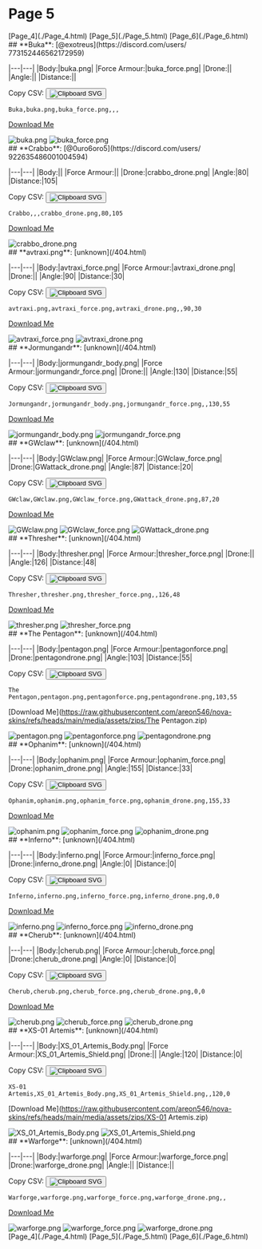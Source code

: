 # Page 5

<section class="nav">
[Page_4](./Page_4.html)
[Page_5](./Page_5.html)
[Page_6](./Page_6.html)
</section>
<section class='skins'>
<section class='skin'>
## **Buka**:
[@exotreus](https://discord.com/users/ 773152446562172959)


|---|---|
|Body:|buka.png|
|Force Armour:|buka_force.png|
|Drone:||
|Angle:||
|Distance:||

Copy CSV: <button class='copier' csv='Buka,buka.png,buka_force.png,,,'><img src='/static/svg/copy.svg' alt='Clipboard SVG'></img></button>

<code class='csv'>Buka,buka.png,buka_force.png,,,</code>

[Download Me](https://raw.githubusercontent.com/areon546/nova-skins/refs/heads/main/media/assets/zips/Buka.zip)

<section class='media'>
<img src='https://raw.githubusercontent.com/areon546/nova-skins/refs/heads/main/media/custom_skins/buka.png' alt='buka.png' class='body'></img>
<img src='https://raw.githubusercontent.com/areon546/nova-skins/refs/heads/main/media/custom_skins/buka_force.png' alt='buka_force.png' class='force'></img>

</section>
</section>
<section class='skin'>
## **Crabbo**:
[@0uro6oro5](https://discord.com/users/ 922635486001004594)


|---|---|
|Body:||
|Force Armour:||
|Drone:|crabbo_drone.png|
|Angle:|80|
|Distance:|105|

Copy CSV: <button class='copier' csv='Crabbo,,,crabbo_drone.png,80,105'><img src='/static/svg/copy.svg' alt='Clipboard SVG'></img></button>

<code class='csv'>Crabbo,,,crabbo_drone.png,80,105</code>

[Download Me](https://raw.githubusercontent.com/areon546/nova-skins/refs/heads/main/media/assets/zips/Crabbo.zip)

<section class='media'>
<img src='https://raw.githubusercontent.com/areon546/nova-skins/refs/heads/main/media/custom_skins/crabbo_drone.png' alt='crabbo_drone.png' class='drone'></img>

</section>
</section>
<section class='skin'>
## **avtraxi.png**:
[unknown](/404.html)


|---|---|
|Body:|avtraxi_force.png|
|Force Armour:|avtraxi_drone.png|
|Drone:||
|Angle:|90|
|Distance:|30|

Copy CSV: <button class='copier' csv='avtraxi.png,avtraxi_force.png,avtraxi_drone.png,,90,30'><img src='/static/svg/copy.svg' alt='Clipboard SVG'></img></button>

<code class='csv'>avtraxi.png,avtraxi_force.png,avtraxi_drone.png,,90,30</code>

[Download Me](https://raw.githubusercontent.com/areon546/nova-skins/refs/heads/main/media/assets/zips/avtraxi.png.zip)

<section class='media'>
<img src='https://raw.githubusercontent.com/areon546/nova-skins/refs/heads/main/media/custom_skins/avtraxi_force.png' alt='avtraxi_force.png' class='body'></img>
<img src='https://raw.githubusercontent.com/areon546/nova-skins/refs/heads/main/media/custom_skins/avtraxi_drone.png' alt='avtraxi_drone.png' class='force'></img>

</section>
</section>
<section class='skin'>
## **Jormungandr**:
[unknown](/404.html)


|---|---|
|Body:|jormungandr_body.png|
|Force Armour:|jormungandr_force.png|
|Drone:||
|Angle:|130|
|Distance:|55|

Copy CSV: <button class='copier' csv='Jormungandr,jormungandr_body.png,jormungandr_force.png,,130,55'><img src='/static/svg/copy.svg' alt='Clipboard SVG'></img></button>

<code class='csv'>Jormungandr,jormungandr_body.png,jormungandr_force.png,,130,55</code>

[Download Me](https://raw.githubusercontent.com/areon546/nova-skins/refs/heads/main/media/assets/zips/Jormungandr.zip)

<section class='media'>
<img src='https://raw.githubusercontent.com/areon546/nova-skins/refs/heads/main/media/custom_skins/jormungandr_body.png' alt='jormungandr_body.png' class='body'></img>
<img src='https://raw.githubusercontent.com/areon546/nova-skins/refs/heads/main/media/custom_skins/jormungandr_force.png' alt='jormungandr_force.png' class='force'></img>

</section>
</section>
<section class='skin'>
## **GWclaw**:
[unknown](/404.html)


|---|---|
|Body:|GWclaw.png|
|Force Armour:|GWclaw_force.png|
|Drone:|GWattack_drone.png|
|Angle:|87|
|Distance:|20|

Copy CSV: <button class='copier' csv='GWclaw,GWclaw.png,GWclaw_force.png,GWattack_drone.png,87,20'><img src='/static/svg/copy.svg' alt='Clipboard SVG'></img></button>

<code class='csv'>GWclaw,GWclaw.png,GWclaw_force.png,GWattack_drone.png,87,20</code>

[Download Me](https://raw.githubusercontent.com/areon546/nova-skins/refs/heads/main/media/assets/zips/GWclaw.zip)

<section class='media'>
<img src='https://raw.githubusercontent.com/areon546/nova-skins/refs/heads/main/media/custom_skins/GWclaw.png' alt='GWclaw.png' class='body'></img>
<img src='https://raw.githubusercontent.com/areon546/nova-skins/refs/heads/main/media/custom_skins/GWclaw_force.png' alt='GWclaw_force.png' class='force'></img>
<img src='https://raw.githubusercontent.com/areon546/nova-skins/refs/heads/main/media/custom_skins/GWattack_drone.png' alt='GWattack_drone.png' class='drone'></img>

</section>
</section>
<section class='skin'>
## **Thresher**:
[unknown](/404.html)


|---|---|
|Body:|thresher.png|
|Force Armour:|thresher_force.png|
|Drone:||
|Angle:|126|
|Distance:|48|

Copy CSV: <button class='copier' csv='Thresher,thresher.png,thresher_force.png,,126,48'><img src='/static/svg/copy.svg' alt='Clipboard SVG'></img></button>

<code class='csv'>Thresher,thresher.png,thresher_force.png,,126,48</code>

[Download Me](https://raw.githubusercontent.com/areon546/nova-skins/refs/heads/main/media/assets/zips/Thresher.zip)

<section class='media'>
<img src='https://raw.githubusercontent.com/areon546/nova-skins/refs/heads/main/media/custom_skins/thresher.png' alt='thresher.png' class='body'></img>
<img src='https://raw.githubusercontent.com/areon546/nova-skins/refs/heads/main/media/custom_skins/thresher_force.png' alt='thresher_force.png' class='force'></img>

</section>
</section>
<section class='skin'>
## **The Pentagon**:
[unknown](/404.html)


|---|---|
|Body:|pentagon.png|
|Force Armour:|pentagonforce.png|
|Drone:|pentagondrone.png|
|Angle:|103|
|Distance:|55|

Copy CSV: <button class='copier' csv='The Pentagon,pentagon.png,pentagonforce.png,pentagondrone.png,103,55'><img src='/static/svg/copy.svg' alt='Clipboard SVG'></img></button>

<code class='csv'>The Pentagon,pentagon.png,pentagonforce.png,pentagondrone.png,103,55</code>

[Download Me](https://raw.githubusercontent.com/areon546/nova-skins/refs/heads/main/media/assets/zips/The Pentagon.zip)

<section class='media'>
<img src='https://raw.githubusercontent.com/areon546/nova-skins/refs/heads/main/media/custom_skins/pentagon.png' alt='pentagon.png' class='body'></img>
<img src='https://raw.githubusercontent.com/areon546/nova-skins/refs/heads/main/media/custom_skins/pentagonforce.png' alt='pentagonforce.png' class='force'></img>
<img src='https://raw.githubusercontent.com/areon546/nova-skins/refs/heads/main/media/custom_skins/pentagondrone.png' alt='pentagondrone.png' class='drone'></img>

</section>
</section>
<section class='skin'>
## **Ophanim**:
[unknown](/404.html)


|---|---|
|Body:|ophanim.png|
|Force Armour:|ophanim_force.png|
|Drone:|ophanim_drone.png|
|Angle:|155|
|Distance:|33|

Copy CSV: <button class='copier' csv='Ophanim,ophanim.png,ophanim_force.png,ophanim_drone.png,155,33'><img src='/static/svg/copy.svg' alt='Clipboard SVG'></img></button>

<code class='csv'>Ophanim,ophanim.png,ophanim_force.png,ophanim_drone.png,155,33</code>

[Download Me](https://raw.githubusercontent.com/areon546/nova-skins/refs/heads/main/media/assets/zips/Ophanim.zip)

<section class='media'>
<img src='https://raw.githubusercontent.com/areon546/nova-skins/refs/heads/main/media/custom_skins/ophanim.png' alt='ophanim.png' class='body'></img>
<img src='https://raw.githubusercontent.com/areon546/nova-skins/refs/heads/main/media/custom_skins/ophanim_force.png' alt='ophanim_force.png' class='force'></img>
<img src='https://raw.githubusercontent.com/areon546/nova-skins/refs/heads/main/media/custom_skins/ophanim_drone.png' alt='ophanim_drone.png' class='drone'></img>

</section>
</section>
<section class='skin'>
## **Inferno**:
[unknown](/404.html)


|---|---|
|Body:|inferno.png|
|Force Armour:|inferno_force.png|
|Drone:|inferno_drone.png|
|Angle:|0|
|Distance:|0|

Copy CSV: <button class='copier' csv='Inferno,inferno.png,inferno_force.png,inferno_drone.png,0,0'><img src='/static/svg/copy.svg' alt='Clipboard SVG'></img></button>

<code class='csv'>Inferno,inferno.png,inferno_force.png,inferno_drone.png,0,0</code>

[Download Me](https://raw.githubusercontent.com/areon546/nova-skins/refs/heads/main/media/assets/zips/Inferno.zip)

<section class='media'>
<img src='https://raw.githubusercontent.com/areon546/nova-skins/refs/heads/main/media/custom_skins/inferno.png' alt='inferno.png' class='body'></img>
<img src='https://raw.githubusercontent.com/areon546/nova-skins/refs/heads/main/media/custom_skins/inferno_force.png' alt='inferno_force.png' class='force'></img>
<img src='https://raw.githubusercontent.com/areon546/nova-skins/refs/heads/main/media/custom_skins/inferno_drone.png' alt='inferno_drone.png' class='drone'></img>

</section>
</section>
<section class='skin'>
## **Cherub**:
[unknown](/404.html)


|---|---|
|Body:|cherub.png|
|Force Armour:|cherub_force.png|
|Drone:|cherub_drone.png|
|Angle:|0|
|Distance:|0|

Copy CSV: <button class='copier' csv='Cherub,cherub.png,cherub_force.png,cherub_drone.png,0,0'><img src='/static/svg/copy.svg' alt='Clipboard SVG'></img></button>

<code class='csv'>Cherub,cherub.png,cherub_force.png,cherub_drone.png,0,0</code>

[Download Me](https://raw.githubusercontent.com/areon546/nova-skins/refs/heads/main/media/assets/zips/Cherub.zip)

<section class='media'>
<img src='https://raw.githubusercontent.com/areon546/nova-skins/refs/heads/main/media/custom_skins/cherub.png' alt='cherub.png' class='body'></img>
<img src='https://raw.githubusercontent.com/areon546/nova-skins/refs/heads/main/media/custom_skins/cherub_force.png' alt='cherub_force.png' class='force'></img>
<img src='https://raw.githubusercontent.com/areon546/nova-skins/refs/heads/main/media/custom_skins/cherub_drone.png' alt='cherub_drone.png' class='drone'></img>

</section>
</section>
<section class='skin'>
## **XS-01 Artemis**:
[unknown](/404.html)


|---|---|
|Body:|XS_01_Artemis_Body.png|
|Force Armour:|XS_01_Artemis_Shield.png|
|Drone:||
|Angle:|120|
|Distance:|0|

Copy CSV: <button class='copier' csv='XS-01 Artemis,XS_01_Artemis_Body.png,XS_01_Artemis_Shield.png,,120,0'><img src='/static/svg/copy.svg' alt='Clipboard SVG'></img></button>

<code class='csv'>XS-01 Artemis,XS_01_Artemis_Body.png,XS_01_Artemis_Shield.png,,120,0</code>

[Download Me](https://raw.githubusercontent.com/areon546/nova-skins/refs/heads/main/media/assets/zips/XS-01 Artemis.zip)

<section class='media'>
<img src='https://raw.githubusercontent.com/areon546/nova-skins/refs/heads/main/media/custom_skins/XS_01_Artemis_Body.png' alt='XS_01_Artemis_Body.png' class='body'></img>
<img src='https://raw.githubusercontent.com/areon546/nova-skins/refs/heads/main/media/custom_skins/XS_01_Artemis_Shield.png' alt='XS_01_Artemis_Shield.png' class='force'></img>

</section>
</section>
<section class='skin'>
## **Warforge**:
[unknown](/404.html)


|---|---|
|Body:|warforge.png|
|Force Armour:|warforge_force.png|
|Drone:|warforge_drone.png|
|Angle:||
|Distance:||

Copy CSV: <button class='copier' csv='Warforge,warforge.png,warforge_force.png,warforge_drone.png,,'><img src='/static/svg/copy.svg' alt='Clipboard SVG'></img></button>

<code class='csv'>Warforge,warforge.png,warforge_force.png,warforge_drone.png,,</code>

[Download Me](https://raw.githubusercontent.com/areon546/nova-skins/refs/heads/main/media/assets/zips/Warforge.zip)

<section class='media'>
<img src='https://raw.githubusercontent.com/areon546/nova-skins/refs/heads/main/media/custom_skins/warforge.png' alt='warforge.png' class='body'></img>
<img src='https://raw.githubusercontent.com/areon546/nova-skins/refs/heads/main/media/custom_skins/warforge_force.png' alt='warforge_force.png' class='force'></img>
<img src='https://raw.githubusercontent.com/areon546/nova-skins/refs/heads/main/media/custom_skins/warforge_drone.png' alt='warforge_drone.png' class='drone'></img>

</section>
</section>
</section
<section class="nav">
[Page_4](./Page_4.html)
[Page_5](./Page_5.html)
[Page_6](./Page_6.html)
</section>